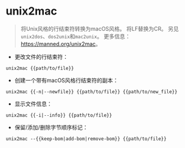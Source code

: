 # unix2mac

> 将Unix风格的行结束符转换为macOS风格。
> 将LF替换为CR。
> 另见`unix2dos`、`dos2unix`和`mac2unix`。
> 更多信息：<https://manned.org/unix2mac>。

- 更改文件的行结束符：

`unix2mac {{path/to/file}}`

- 创建一个带有macOS风格行结束符的副本：

`unix2mac {{-n|--newfile}} {{path/to/file}} {{path/to/new_file}}`

- 显示文件信息：

`unix2mac {{-i|--info}} {{path/to/file}}`

- 保留/添加/删除字节顺序标记：

`unix2mac --{{keep-bom|add-bom|remove-bom}} {{path/to/file}}`